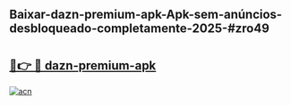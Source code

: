 ## Baixar-dazn-premium-apk-Apk-sem-anúncios-desbloqueado-completamente-2025-#zro49

# <h2><a href="https://ainizakaria.my?title=dazn-premium-apk&ref=20M">🔗👉 🔴 dazn-premium-apk</a></h2>

[![acn](https://github.com/user-attachments/assets/0f9c940e-d8b0-45ae-aac7-cd30a18b3e1c)](https://ainizakaria.my?title=dazn-premium-apk&ref=20M)

